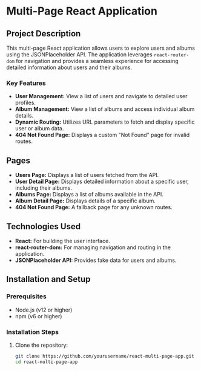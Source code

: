 # Multi-Page React Application

## Project Description

This multi-page React application allows users to explore users and albums using the JSONPlaceholder API. The application leverages `react-router-dom` for navigation and provides a seamless experience for accessing detailed information about users and their albums.

### Key Features

- **User Management:** View a list of users and navigate to detailed user profiles.
- **Album Management:** View a list of albums and access individual album details.
- **Dynamic Routing:** Utilizes URL parameters to fetch and display specific user or album data.
- **404 Not Found Page:** Displays a custom "Not Found" page for invalid routes.

## Pages

- **Users Page:** Displays a list of users fetched from the API.
- **User Detail Page:** Displays detailed information about a specific user, including their albums.
- **Albums Page:** Displays a list of albums available in the API.
- **Album Detail Page:** Displays details of a specific album.
- **404 Not Found Page:** A fallback page for any unknown routes.

## Technologies Used

- **React:** For building the user interface.
- **react-router-dom:** For managing navigation and routing in the application.
- **JSONPlaceholder API:** Provides fake data for users and albums.

## Installation and Setup

### Prerequisites

- Node.js (v12 or higher)
- npm (v6 or higher)

### Installation Steps

1. Clone the repository:
   ```bash
   git clone https://github.com/yourusername/react-multi-page-app.git
   cd react-multi-page-app
